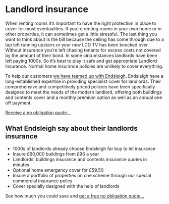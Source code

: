 Landlord insurance
==================

When renting rooms it’s important to have the right protection in place to cover
for most eventualities. If you’re renting rooms in your own home or in other
properties, it can sometimes get a little stressful. The last thing you want to
think about is the bill because the ceiling has come through due to a tap left
running upstairs or your new LCD TV has been knocked over. Without insurance
you’re left chasing tenants for excess costs not covered by the amount of their
bond. In some circumstances landlords have been left paying 1000s.    So it’s
best to play it safe and get appropriate Landlord Insurance. Normal home
insurance policies are unlikely to cover everything.


To help our customers [we have teamed up with
Endsleigh](http://www.endsleigh.co.uk/flatmaterooms). Endsleigh have a
long-established expertise in providing specialist cover for landlords. Their
comprehensive and competitively priced policies have been specifically designed
to meet the needs of the modern landlord, offering both buildings and contents
cover and a monthly premium option as well as an annual one off payment.


[Receive a no obligation quote...](http://bit.ly/7jMHkZ)


What Endsleigh say about their landlords insurance
--------------------------------------------------


* 1000s of landlords already choose Endsleigh for buy to let insurance
* Insure £60,000 buildings from £96 a year
* Landlords’ buildings insurance and contents insurance quotes in minutes
* Optional home emergency cover for £59.50
* Insure a portfolio of properties on one scheme through our special commercial insurance policy
* Cover specially designed with the help of landlords


See how much you could save and [get a free no obligation
quote...](http://bit.ly/7jMHkZ)


